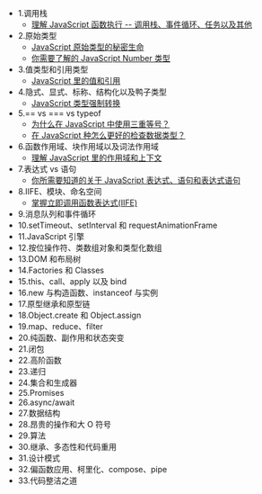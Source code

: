 - 1.调用栈
  - [理解 JavaScript 函数执行 -- 调用栈、事件循环、任务以及其他](/call-stack/understanding-javascript-function-executions.md)
- 2.原始类型
  - [JavaScript 原始类型的秘密生命](/primitive-types/the-secrect-life-of-javascript-primitives.md)
  - [你需要了解的 JavaScript Number 类型](/primitive-types/what-you-need-to-know-about-javascript-number-type.md)
- 3.值类型和引用类型
  - [JavaScript 里的值和引用](/value-types-and-reference-types/explaining-value-vs-reference.md)
- 4.隐式、显式、标称、结构化以及鸭子类型
  - [JavaScript 类型强制转换](/type-coercion/javascript-type-coercion-explained.md)
- 5.== vs === vs typeof
  - [为什么在 JavaScript 中使用三重等号？](/==vs===vs-typeof/why-use-the-triple-equals-in-javascript.md)
  - [在 JavaScript 种怎么更好的检查数据类型？](/==vs===vs-typeof/how-to-better-check-data-types-in-javscript.md)
- 6.函数作用域、块作用域以及词法作用域
  - [理解 JavaScript 里的作用域和上下文](/function-block-lexical-scope/understanding-scope-and-context-in-javascript.md)
- 7.表达式 vs 语句
  - [你所需要知道的关于 JavaScript 表达式、语句和表达式语句](/expression-vs-statement/expressions-statements-and-expression-statements.md)
- 8.IIFE、模块、命名空间
  - [掌握立即调用函数表达式(IIFE)](/IIFE-modules-namespaces/mastering-IIFE.md)
- 9.消息队列和事件循环
- 10.setTimeout、setInterval 和 requestAnimationFrame
- 11.JavaScript 引擎
- 12.按位操作符、类数组对象和类型化数组
- 13.DOM 和布局树
- 14.Factories 和 Classes
- 15.this、call、apply 以及 bind
- 16.new 与构造函数、instanceof 与实例
- 17.原型继承和原型链
- 18.Object.create 和 Object.assign
- 19.map、reduce、filter
- 20.纯函数、副作用和状态突变
- 21.闭包
- 22.高阶函数
- 23.递归
- 24.集合和生成器
- 25.Promises
- 26.async/await
- 27.数据结构
- 28.昂贵的操作和大 O 符号
- 29.算法
- 30.继承、多态性和代码重用
- 31.设计模式
- 32.偏函数应用、柯里化、compose、pipe
- 33.代码整洁之道
